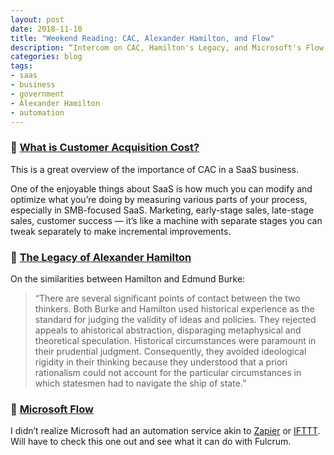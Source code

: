```yaml
---
layout: post
date: 2018-11-10
title: "Weekend Reading: CAC, Alexander Hamilton, and Flow"
description: “Intercom on CAC, Hamilton's Legacy, and Microsoft's Flow service.”
categories: blog
tags:
- saas
- business
- government
- Alexander Hamilton
- automation
---
```


### 🛒 [What is Customer Acquisition Cost?](https://www.intercom.com/blog/what-is-customer-acquisition-cost/ "Intercom on CAC")

This is a great overview of the importance of CAC in a SaaS business.

One of the enjoyable things about SaaS is how much you can modify and optimize what you’re doing by measuring various parts of your process, especially in SMB-focused SaaS. Marketing, early-stage sales, late-stage sales, customer success — it’s like a machine with separate stages you can tweak separately to make incremental improvements.

### 📜 [The Legacy of Alexander Hamilton](https://theimaginativeconservative.org/2012/07/legacy-of-alexander-hamilton.html "Legacy of Alexander Hamilton")

On the similarities between Hamilton and Edmund Burke:

> “There are several significant points of contact between the two thinkers. Both Burke and Hamilton used historical experience as the standard for judging the validity of ideas and policies. They rejected appeals to ahistorical abstraction, disparaging metaphysical and theoretical speculation. Historical circumstances were paramount in their prudential judgment. Consequently, they avoided ideological rigidity in their thinking because they understood that a priori rationalism could not account for the particular circumstances in which statesmen had to navigate the ship of state.”

### 🚰 [Microsoft Flow](https://flow.microsoft.com/en-us/ "Microsoft Flow")

I didn’t realize Microsoft had an automation service akin to [Zapier](https://zapier.com "Zapier") or [IFTTT](https://ifttt.com "IFTTT"). Will have to check this one out and see what it can do with Fulcrum.
